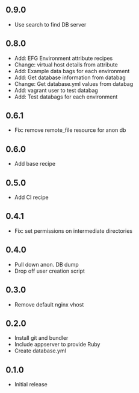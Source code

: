 ## 0.9.0

- Use search to find DB server

## 0.8.0

- Add: EFG Environment attribute recipes
- Change: virtual host details from attribute
- Add: Example data bags for each environment
- Add: Get database information from databag
- Change: Get database.yml values from databag
- Add: vagrant user to test databag
- Add: Test databags for each environment

## 0.6.1

- Fix: remove remote_file resource for anon db

## 0.6.0

- Add base recipe

## 0.5.0

- Add CI recipe

## 0.4.1

- Fix: set permissions on intermediate directories

## 0.4.0

- Pull down anon. DB dump
- Drop off user creation script

## 0.3.0

- Remove default nginx vhost

## 0.2.0

- Install git and bundler
- Include appserver to provide Ruby
- Create database.yml

## 0.1.0

- Initial release

